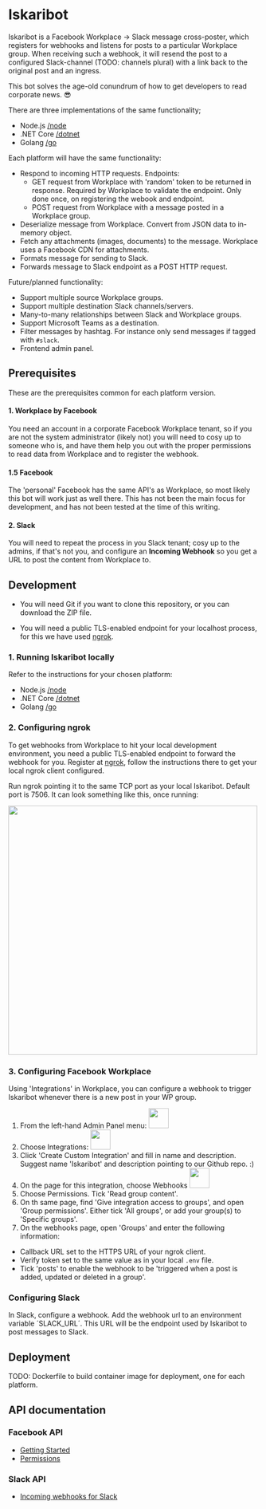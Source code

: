 # Iskaribot

Iskaribot is a Facebook Workplace -> Slack message cross-poster, which registers for webhooks and listens for posts to a particular Workplace group. When receiving such a webhook, it will resend the post to a configured Slack-channel (TODO: channels plural) with a link back to the original post and an ingress.

This bot solves the age-old conundrum of how to get developers to read corporate news. 😎

There are three implementations of the same functionality;

- Node.js [/node](node/README.md)
- .NET Core [/dotnet](dotnet/README.md)
- Golang [/go](go/README.md)

Each platform will have the same functionality:

- Respond to incoming HTTP requests. Endpoints:
  - GET request from Workplace with 'random' token to be returned in response. Required by Workplace to validate the endpoint. Only done once, on registering the webook and endpoint.
  - POST request from Workplace with a message posted in a Workplace group.
- Deserialize message from Workplace. Convert from JSON data to in-memory object.
- Fetch any attachments (images, documents) to the message. Workplace uses a Facebook CDN for attachments.
- Formats message for sending to Slack.
- Forwards message to Slack endpoint as a POST HTTP request.

Future/planned functionality:

- Support multiple source Workplace groups.
- Support multiple destination Slack channels/servers.
- Many-to-many relationships between Slack and Workplace groups.
- Support Microsoft Teams as a destination.
- Filter messages by hashtag. For instance only send messages if tagged with `#slack`.
- Frontend admin panel.

## Prerequisites

These are the prerequisites common for each platform version.

#### 1. Workplace by Facebook

You need an account in a corporate Facebook Workplace tenant, so if you are not the system administrator (likely not) you will need to cosy up to someone who is, and have them help you out with the proper permissions to read data from Workplace and to register the webhook.

#### 1.5 Facebook

The 'personal' Facebook has the same API's as Workplace, so most likely this bot will work just as well there. This has not been the main focus for development, and has not been tested at the time of this writing.

#### 2. Slack

You will need to repeat the process in you Slack tenant; cosy up to the admins, if that's not you, and configure an **Incoming Webhook** so you get a URL to post the content from Workplace to.

## Development

- You will need Git if you want to clone this repository, or you can download the ZIP file.

- You will need a public TLS-enabled endpoint for your localhost process, for this we have used [ngrok](https://ngrok.com/).

### 1. Running Iskaribot locally

Refer to the instructions for your chosen platform:

- Node.js [/node](node/README.md)
- .NET Core [/dotnet](dotnet/README.md)
- Golang [/go](go/README.md)

### 2. Configuring ngrok

To get webhooks from Workplace to hit your local development environment, you need a public TLS-enabled endpoint to forward the webhook for you. Register at [ngrok](https://ngrok.com), follow the instructions there to get your local ngrok client configured.

Run ngrok pointing it to the same TCP port as your local Iskaribot. Default port is 7506. It can look something like this, once running:

<img src="images/ngrok_client.png" width=500>

### 3. Configuring Facebook Workplace

Using 'Integrations' in Workplace, you can configure a webhook to trigger Iskaribot whenever there is a new post in your WP group.

1. From the left-hand Admin Panel menu: <img src="images/admin_panel.png" width=40>
1. Choose Integrations: <img src="images/integrations.png" height=40>
1. Click 'Create Custom Integration' and fill in name and description. Suggest name 'Iskaribot' and description pointing to our Github repo. :)
1. On the page for this integration, choose Webhooks <img src="images/webhooks.png" height=40>
1. Choose Permissions. Tick 'Read group content'.
1. On th same page, find 'Give integration access to groups', and open 'Group permissions'. Either tick 'All groups', or add your group(s) to 'Specific groups'.
1. On the webhooks page, open 'Groups' and enter the following information:

- Callback URL set to the HTTPS URL of your ngrok client.
- Verify token set to the same value as in your local `.env` file.
- Tick 'posts' to enable the webhook to be 'triggered when a post is added, updated or deleted in a group'.

### Configuring Slack

In Slack, configure a webhook. Add the webhook url to an environment variable ´SLACK_URL´.
This URL will be the endpoint used by Iskaribot to post messages to Slack.

## Deployment

TODO: Dockerfile to build container image for deployment, one for each platform.

## API documentation

### Facebook API

- [Getting Started](https://developers.facebook.com/docs/graph-api/webhooks/getting-started)
- [Permissions](https://developers.facebook.com/docs/workplace/reference/permissions)

### Slack API

- [Incoming webhooks for Slack](https://slack.com/intl/en-no/help/articles/115005265063-Incoming-webhooks-for-Slack)
